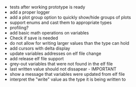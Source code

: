 - tests after working prototype is ready
- add a proper logger
- add a plot group option to quickly show/hide groups of plots
- support enums and cast them to appropriate types
- profiling?
- add basic math operations on variables
- Check if save is needed
- do not allow for writing larger values than the type can hold
- add cursors with delta display
- update variables addresses on elf file change 
- add release elf file support
- grey-out variables that were not found in the elf file
- last written value should not dissapear - IMPORTANT
- show a message that variables were updated from elf file
- interpret the "write" value as the type it is being written to